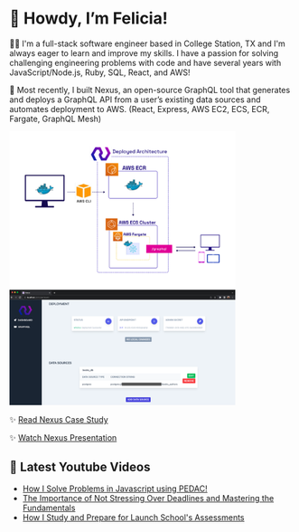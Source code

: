 # 🌺 Howdy, I’m Felicia!  

👩‍💻 I'm a full-stack software engineer based in College Station, TX and I'm always eager to learn and improve my skills. I have a passion for solving challenging engineering problems with code and have several years with JavaScript/Node.js, Ruby, SQL, React, and AWS! 

🎉 Most recently, I built Nexus, an open-source GraphQL tool that generates and deploys a GraphQL API from a user’s existing data sources and automates deployment to AWS. (React, Express, AWS EC2, ECS, ECR, Fargate, GraphQL Mesh)

<p>
  <img src="https://github.com/feliciaiveliz/feliciaiveliz.github.io/blob/main/images/architecture.png" width="400" />
  <img src="https://github.com/feliciaiveliz/feliciaiveliz.github.io/blob/main/images/dashboard.png" width="400" />
 </p>                                                                                                          
       
✨ [Read Nexus Case Study](https://nexus-graphql.github.io/)
  
✨ [Watch Nexus Presentation](https://www.youtube.com/watch?v=gU8FgDABb8c)

## 🎥 Latest Youtube Videos

- [How I Solve Problems in Javascript using PEDAC!](https://www.youtube.com/watch?v=I-PKyuGd15M&t=586s)
- [The Importance of Not Stressing Over Deadlines and Mastering the Fundamentals](https://www.youtube.com/watch?v=_4tKzS-OMQU&t=3s)
- [How I Study and Prepare for Launch School's Assessments](https://www.youtube.com/watch?v=NS1ar08blQk)

<!---
feliciaiveliz/feliciaiveliz is a ✨ special ✨ repository because its `README.md` (this file) appears on your GitHub profile.
You can click the Preview link to take a look at your changes.
--->
